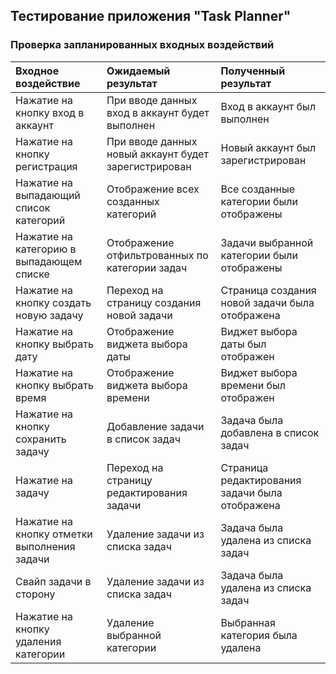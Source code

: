 ## Тестирование приложения "Task Planner"

### Проверка запланированных входных воздействий

| Входное воздействие | Ожидаемый результат | Полученный результат |
|:---|:---|:---|
| Нажатие на кнопку вход в аккаунт | При вводе данных вход в аккаунт будет выполнен | Вход в аккаунт был выполнен |
| Нажатие на кнопку регистрация | При вводе данных новый аккаунт будет зарегистрирован | Новый аккаунт был зарегистрирован |
| Нажатие на выпадающий список категорий | Отображение всех созданных категорий | Все созданные категории были отображены |
| Нажатие на категорию в выпадающем списке | Отображение отфильтрованных по категории задач | Задачи выбранной категории были отображены |
| Нажатие на кнопку создать новую задачу | Переход на страницу создания новой задачи | Страница создания новой задачи была отображена |
| Нажатие на кнопку выбрать дату | Отображение виджета выбора даты | Виджет выбора даты был отображен |
| Нажатие на кнопку выбрать время | Отображение виджета выбора времени | Виджет выбора времени был отображен |
| Нажатие на кнопку сохранить задачу | Добавление задачи в список задач | Задача была добавлена в список задач |
| Нажатие на задачу | Переход на страницу редактирования задачи | Страница редактирования задачи была отображена |
| Нажатие на кнопку отметки выполнения задачи | Удаление задачи из списка задач | Задача была удалена из списка задач |
| Свайп задачи в сторону | Удаление задачи из списка задач | Задача была удалена из списка задач |
| Нажатие на кнопку удаления категории | Удаление выбранной категории | Выбранная категория была удалена |

